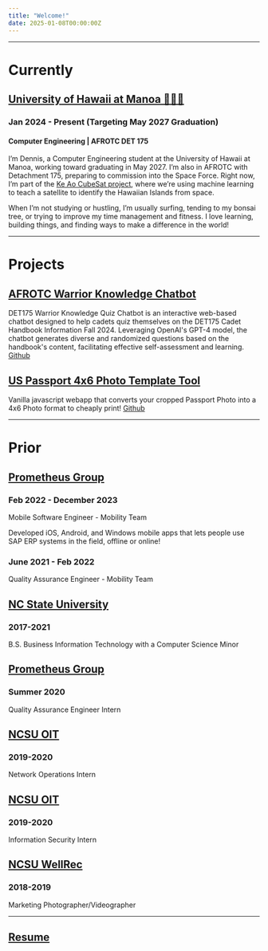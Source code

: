 ```yaml
---
title: "Welcome!"
date: 2025-01-08T00:00:00Z
---
```

---
# Currently

## [University of Hawaii at Manoa 🧑🏽‍💻](https://ece.hawaii.edu/home/)

### Jan 2024 - Present (Targeting May 2027 Graduation)

#### Computer Engineering | AFROTC DET 175

I’m Dennis, a Computer Engineering student at the University of Hawaii at Manoa, working toward graduating in May 2027. I’m also in AFROTC with Detachment 175, preparing to commission into the Space Force. Right now, I’m part of the [Ke Ao CubeSat project](https://digitalcommons.usu.edu/smallsat/2021/all2021/18/), where we’re using machine learning to teach a satellite to identify the Hawaiian Islands from space.

When I’m not studying or hustling, I’m usually surfing, tending to my bonsai tree, or trying to improve my time management and fitness. I love learning, building things, and finding ways to make a difference in the world!

---

# Projects

## [AFROTC Warrior Knowledge Chatbot](https://wkchatbot.xyz)

DET175 Warrior Knowledge Quiz Chatbot is an interactive web-based chatbot designed to help cadets quiz themselves on the DET175 Cadet Handbook Information Fall 2024. Leveraging OpenAI's GPT-4 model, the chatbot generates diverse and randomized questions based on the handbook's content, facilitating effective self-assessment and learning. [Github](https://github.com/sozodennis01/Det175WarriorKnowledgeChatBot)

## [US Passport 4x6 Photo Template Tool](https://sozodennis01.github.io/free-passport-photos-4x6/)

Vanilla javascript webapp that converts your cropped Passport Photo into a 4x6 Photo format to cheaply print! [Github](https://github.com/sozodennis01/free-passport-photos-4x6)

---

# Prior

## [Prometheus Group](https://www.prometheusgroup.com/solutions/mobility)
### Feb 2022 - December 2023

Mobile Software Engineer - Mobility Team

Developed iOS, Android, and Windows mobile apps that lets people use SAP ERP systems in the field, offline or online!

### June 2021 - Feb 2022

Quality Assurance Engineer - Mobility Team

## [NC State University](https://www.ncsu.edu)

### 2017-2021

B.S. Business Information Technology with a Computer Science Minor  

## [Prometheus Group](https://www.prometheusgroup.com/solutions/mobility)

### Summer 2020

Quality Assurance Engineer Intern  

## [NCSU OIT](https://oit.ncsu.edu/)

### 2019-2020

Network Operations Intern  

## [NCSU OIT](https://oit.ncsu.edu/)

### 2019-2020

 Information Security Intern  

## [NCSU WellRec](https://wellrec.dasa.ncsu.edu/)

### 2018-2019

 Marketing Photographer/Videographer  

---

## [Resume](/Sarsozo-2024TechResume.pdf)
